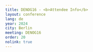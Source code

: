 ```yaml
---
title: DENOG16 - <b>Attendee Info</b>
layout: conference
lang: de
year: 2024
city: Berlin
meeting: DENOG16
order: 20
nolink: true
---
```


